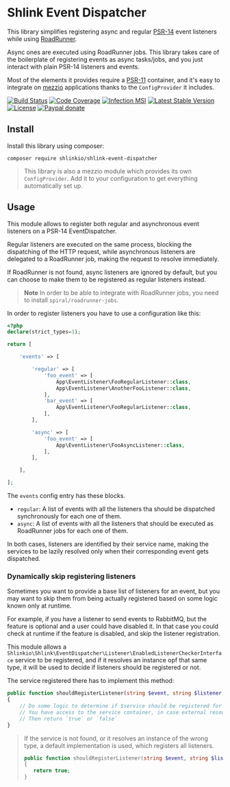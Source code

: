 # Shlink Event Dispatcher

This library simplifies registering async and regular [PSR-14](https://www.php-fig.org/psr/psr-14/) event listeners while using [RoadRunner](https://roadrunner.dev/).

Async ones are executed using RoadRunner jobs. This library takes care of the boilerplate of registering events as async tasks/jobs, and you just interact with plain PSR-14 listeners and events.

Most of the elements it provides require a [PSR-11](https://www.php-fig.org/psr/psr-11/) container, and it's easy to integrate on [mezzio](https://github.com/mezzio/mezzio) applications thanks to the `ConfigProvider` it includes.

[![Build Status](https://img.shields.io/github/actions/workflow/status/shlinkio/shlink-event-dispatcher/ci.yml?branch=main&logo=github&style=flat-square)](https://github.com/shlinkio/shlink-event-dispatcher/actions/workflows/ci.yml?query=workflow%3A%22Continuous+integration%22)
[![Code Coverage](https://img.shields.io/codecov/c/gh/shlinkio/shlink-event-dispatcher/main?style=flat-square)](https://app.codecov.io/gh/shlinkio/shlink-event-dispatcher)
[![Infection MSI](https://img.shields.io/endpoint?style=flat-square&url=https%3A%2F%2Fbadge-api.stryker-mutator.io%2Fgithub.com%2Fshlinkio%2Fshlink-event-dispatcher%2Fmain)](https://dashboard.stryker-mutator.io/reports/github.com/shlinkio/shlink-event-dispatcher/main)
[![Latest Stable Version](https://img.shields.io/github/release/shlinkio/shlink-event-dispatcher.svg?style=flat-square)](https://packagist.org/packages/shlinkio/shlink-event-dispatcher)
[![License](https://img.shields.io/github/license/shlinkio/shlink-event-dispatcher.svg?style=flat-square)](https://github.com/shlinkio/shlink-event-dispatcher/blob/main/LICENSE)
[![Paypal donate](https://img.shields.io/badge/Donate-paypal-blue.svg?style=flat-square&logo=paypal&colorA=aaaaaa)](https://slnk.to/donate)

## Install

Install this library using composer:

    composer require shlinkio/shlink-event-dispatcher

> This library is also a mezzio module which provides its own `ConfigProvider`. Add it to your configuration to get everything automatically set up.

## Usage

This module allows to register both regular and asynchronous event listeners on a PSR-14 EventDispatcher.

Regular listeners are executed on the same process, blocking the dispatching of the HTTP request, while asynchronous listeners are delegated to a RoadRunner job, making the request to resolve immediately.

If RoadRunner is not found, async listeners are ignored by default, but you can choose to make them to be registered as regular listeners instead.

> **Note**
> In order to be able to integrate with RoadRunner jobs, you need to install `spiral/roadrunner-jobs`.

In order to register listeners you have to use a configuration like this:

```php
<?php
declare(strict_types=1);

return [

    'events' => [

        'regular' => [
            'foo_event' => [
                App\EventListener\FooRegularListener::class,
                App\EventListener\AnotherFooListener::class,
            ],
            'bar_event' => [
                App\EventListener\FooRegularListener::class,
            ],
        ],

        'async' => [
            'foo_event' => [
                App\EventListener\FooAsyncListener::class,
            ],
        ],

    ],

];
```

The `events` config entry has these blocks.

* `regular`: A list of events with all the listeners tha should be dispatched synchronously for each one of them.
* `async`: A list of events with all the listeners that should be executed as RoadRunner jobs for each one of them.

In both cases, listeners are identified by their service name, making the services to be lazily resolved only when their corresponding event gets dispatched.

### Dynamically skip registering listeners

Sometimes you want to provide a base list of listeners for an event, but you may want to skip them from being actually registered based on some logic known only at runtime.

For example, if you have a listener to send events to RabbitMQ, but the feature is optional and a user could have disabled it. In that case you could check at runtime if the feature is disabled, and skip the listener registration.

This module allows a `Shlinkio\Shlink\EventDispatcher\Listener\EnabledListenerCheckerInterface` service to be registered, and if it resolves an instance opf that same type, it will be used to decide if listeners should be registered or not.

The service registered there has to implement this method:

```php
public function shouldRegisterListener(string $event, string $listener, ContainerInterface $container): bool
{
    // Do some logic to determine if $service should be registered for $event
    // You have access to the service container, in case external resources need to be queried
    // Then return `true` or `false`
}
```

> If the service is not found, or it resolves an instance of the wrong type, a default implementation is used, which registers all listeners.
> ```php
> public function shouldRegisterListener(string $event, string $listener, ContainerInterface $container): bool
> {
>    return true;
> }
> ```
